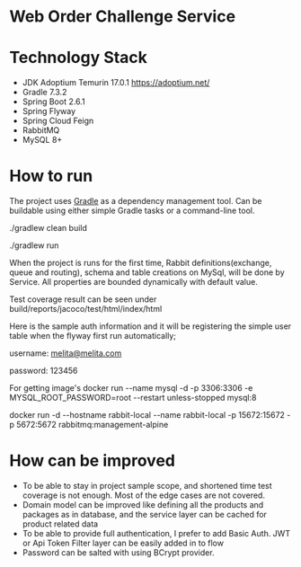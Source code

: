 # Web Order Challenge Service


# Technology Stack
- JDK Adoptium Temurin 17.0.1 https://adoptium.net/
- Gradle 7.3.2
- Spring Boot 2.6.1
- Spring Flyway
- Spring Cloud Feign
- RabbitMQ
- MySQL 8+

# How to run
The project uses [Gradle](https://gradle.org)
as a dependency management tool. Can be buildable using either simple Gradle tasks or a command-line tool.

./gradlew clean build

./gradlew run

When the project is runs for the first time, Rabbit definitions(exchange, queue and routing), schema and table creations on 
MySql, will be done by Service. All properties are bounded dynamically with default value.

Test coverage result can be seen under build/reports/jacoco/test/html/index/html

Here is the sample auth information and it will be registering the simple user table when the flyway first run automatically;

username: melita@melita.com

password: 123456

For getting image's
docker run --name mysql -d -p 3306:3306 -e MYSQL_ROOT_PASSWORD=root --restart unless-stopped mysql:8

docker run -d --hostname rabbit-local --name rabbit-local -p 15672:15672 -p 5672:5672 rabbitmq:management-alpine


# How can be improved
- To be able to stay in project sample scope, and shortened time test coverage is not enough. Most of the edge cases are not covered.
- Domain model can be improved like defining all the products and packages as in database, and the service layer can be cached for product related data
- To be able to provide full authentication, I prefer to add Basic Auth. JWT or Api Token Filter layer can be easily added in to flow
- Password can be salted with using BCrypt provider.




